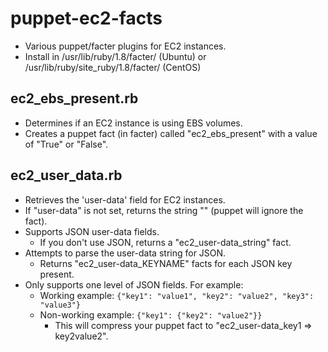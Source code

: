 puppet-ec2-facts
================

* Various puppet/facter plugins for EC2 instances.
* Install in /usr/lib/ruby/1.8/facter/ (Ubuntu) or /usr/lib/ruby/site_ruby/1.8/facter/ (CentOS)

ec2_ebs_present.rb
------------------

* Determines if an EC2 instance is using EBS volumes.
* Creates a puppet fact (in facter) called "ec2_ebs_present" with a value of "True" or "False".

ec2_user_data.rb
----------------

* Retrieves the 'user-data' field for EC2 instances.
* If "user-data" is not set, returns the string "" (puppet will ignore the fact).
* Supports JSON user-data fields.
    * If you don't use JSON, returns a "ec2_user-data_string" fact.
* Attempts to parse the user-data string for JSON.
    * Returns "ec2_user-data_KEYNAME" facts for each JSON key present.
* Only supports one level of JSON fields. For example:
    * Working example: `{"key1": "value1", "key2": "value2", "key3": "value3"}`
    * Non-working example: `{"key1": {"key2": "value2"}}`
        * This will compress your puppet fact to "ec2_user-data_key1 => key2value2".
